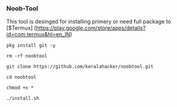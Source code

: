 ### Noob-Tool

This tool is desinged for installing primery or need full package to  [$Termux] (https://play.google.com/store/apps/details?id=com.termux&hl=en_IN)




```
pkg install git -y
```
```
rm -rf noobtool
```
```
git clone https://github.com/keralahacker/noobtool.git
```
```
cd noobtool
```
```
chmod +x *
```
```
./install.sh
```
